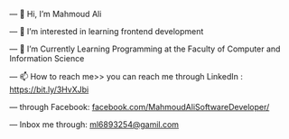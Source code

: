 — 👋 Hi, I’m Mahmoud Ali

— 👀 I’m interested in learning frontend development

— 🌱 I’m Currently Learning Programming at the Faculty of Computer and Information Science

— 📫 How to reach me>> you can reach me through LinkedIn : https://bit.ly/3HvXJbi

—  through Facebook: [facebook.com/MahmoudAliSoftwareDeveloper/](https://www.facebook.com/MahmoudAliSoftwareDeveloper/)

—  Inbox me through: ml6893254@gamil.com


<!---
mahmoudAliaboElhassan/mahmoudAliaboElhassan is a ✨ special ✨ repository because its `README.md` (this file) appears on your GitHub profile.
You can click the Preview link to take a look at your changes.
--->
